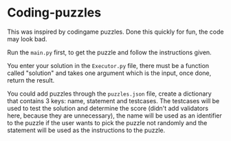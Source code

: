 # Coding-puzzles

This was inspired by codingame puzzles. Done this quickly for fun, the code may look bad.

Run the ``main.py`` first, to get the puzzle and follow the instructions given.

You enter your solution in the ``Executor.py`` file, there must be a function called "solution" and takes one argument which is the input, once done, return the result.

You could add puzzles through the ``puzzles.json`` file, create a dictionary that contains 3 keys: name, statement and testcases. The testcases will be used to test the solution and determine the score (didn't add validators here, because they are unnecessary), the name will be used as an identifier to the puzzle if the user wants to pick the puzzle not randomly and the statement will be used as the instructions to the puzzle.
